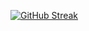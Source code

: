 [![GitHub Streak](https://streak-stats.demolab.com/?user=luisfpeluyera)](https://git.io/streak-stats)

